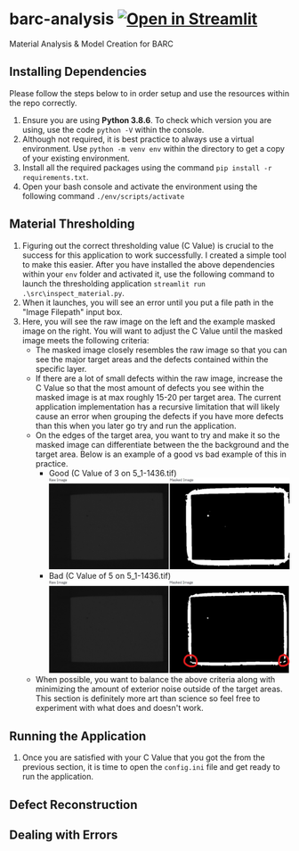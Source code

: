 # barc-analysis [![Open in Streamlit](https://static.streamlit.io/badges/streamlit_badge_black_white.svg)](https://share.streamlit.io/austinulfers/barc-analysis/main/src/inspect_material.py)

Material Analysis & Model Creation for BARC

## Installing Dependencies

Please follow the steps below to in order setup and use the resources within the repo correctly.

1. Ensure you are using **Python 3.8.6**. To check which version you are using, use  the code `python -V` within the console.
2. Although not required, it is best practice to always use a virtual
environment. Use `python -m venv env` within the directory to get a copy of your
existing environment.
3. Install all the required packages using the command
`pip install -r requirements.txt`.
4. Open your bash console and activate the environment using the following command `./env/scripts/activate`

## Material Thresholding

1. Figuring out the correct thresholding value (C Value) is crucial to the success for this application to work successfully. I created a simple tool to make this easier. After you have installed the above dependencies within your `env` folder and activated it, use the following command to launch the thresholding application `streamlit run .\src\inspect_material.py`.
2. When it launches, you will see an error until you put a file path in the "Image Filepath" input box.
3. Here, you will see the raw image on the left and the example masked image on the right. You will want to adjust the C Value until the masked image meets the following criteria:
    - The masked image closely resembles the raw image so that you can see the major target areas and the defects contained within the specific layer.
    - If there are a lot of small defects within the raw image, increase the C Value so that the most amount of defects you see within the masked image is at max roughly 15-20 per target area. The current application implementation has a recursive limitation that will likely cause an error when grouping the defects if you have more defects than this when you later go try and run the application.
    - On the edges of the target area, you want to try and make it so the masked image can differentiate between the the background and the target area. Below is an example of a good vs bad example of this in practice.
        - Good (C Value of 3 on 5_1-1436.tif) ![Good Material Thresholding](/img/good_material_thresholding.jpg)
        - Bad (C Value of 5 on 5_1-1436.tif) ![Bad Material Thresholding](/img/bad_material_thresholding.jpg)
    - When possible, you want to balance the above criteria along with minimizing the amount of exterior noise outside of the target areas. This section is definitely more art than science so feel free to experiment with what does and doesn't work.

## Running the Application

1. Once you are satisfied with your C Value that you got the from the previous section, it is time to open the `config.ini` file and get ready to run the application.

## Defect Reconstruction

## Dealing with Errors
